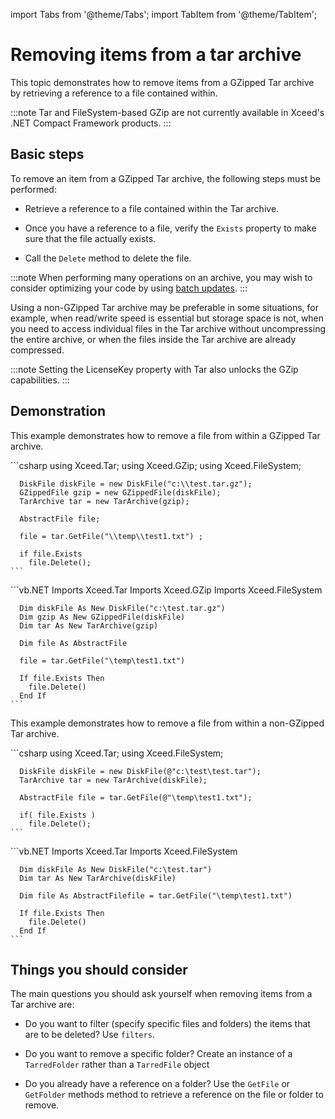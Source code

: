 import Tabs from '@theme/Tabs';
import TabItem from '@theme/TabItem';

# Removing items from a tar archive

This topic demonstrates how to remove items from a GZipped Tar archive by retrieving a reference to a file contained within.

:::note
Tar and FileSystem-based GZip are not currently available in Xceed's .NET Compact Framework products.
:::

## Basic steps

To remove an item from a GZipped Tar archive, the following steps must be performed:

- Retrieve a reference to a file contained within the Tar archive. 

- Once you have a reference to a file, verify the `Exists` property to make sure that the file actually exists. 

- Call the `Delete` method to delete the file.

:::note
When performing many operations on an archive, you may wish to consider optimizing your code by using [batch updates](/zip/basic-concepts/optimizing-batch-updates-to-folder).
:::

Using a non-GZipped Tar archive may be preferable in some situations, for example, when read/write speed is essential but storage space is not, when you need to access individual files in the Tar archive without uncompressing the entire archive, or when the files inside the Tar archive are already compressed. 

:::note
Setting the LicenseKey property with Tar also unlocks the GZip capabilities.
:::

## Demonstration

This example demonstrates how to remove a file from within a GZipped Tar archive.

<Tabs>
  <TabItem value="csharp" label="C#" default>
    ```csharp
      using Xceed.Tar;
      using Xceed.GZip;
      using Xceed.FileSystem;

      DiskFile diskFile = new DiskFile("c:\\test.tar.gz");
      GZippedFile gzip = new GZippedFile(diskFile);
      TarArchive tar = new TarArchive(gzip);

      AbstractFile file;

      file = tar.GetFile("\\temp\\test1.txt") ;

      if file.Exists
        file.Delete();
    ```
  </TabItem>
  <TabItem value="vb.net" label="Visual Basic .NET">
    ```vb.NET
      Imports Xceed.Tar
      Imports Xceed.GZip
      Imports Xceed.FileSystem

      Dim diskFile As New DiskFile("c:\test.tar.gz")
      Dim gzip As New GZippedFile(diskFile)
      Dim tar As New TarArchive(gzip)

      Dim file As AbstractFile

      file = tar.GetFile("\temp\test1.txt")

      If file.Exists Then
        file.Delete()
      End If
    ```
  </TabItem>
</Tabs>

This example demonstrates how to remove a file from within a non-GZipped Tar archive.

<Tabs>
  <TabItem value="csharp" label="C#" default>
    ```csharp
      using Xceed.Tar;
      using Xceed.FileSystem;

      DiskFile diskFile = new DiskFile(@"c:\test\test.tar");
      TarArchive tar = new TarArchive(diskFile);

      AbstractFile file = tar.GetFile(@"\temp\test1.txt");

      if( file.Exists )
        file.Delete();
    ```
  </TabItem>
  <TabItem value="vb.net" label="Visual Basic .NET">
    ```vb.NET
      Imports Xceed.Tar
      Imports Xceed.FileSystem

      Dim diskFile As New DiskFile("c:\test.tar")
      Dim tar As New TarArchive(diskFile)

      Dim file As AbstractFilefile = tar.GetFile("\temp\test1.txt")

      If file.Exists Then
        file.Delete()
      End If
    ```
  </TabItem>
</Tabs>

## Things you should consider

The main questions you should ask yourself when removing items from a Tar archive are:

- Do you want to filter (specify specific files and folders) the items that are to be deleted? Use `filters`. 

- Do you want to remove a specific folder? Create an instance of a `TarredFolder` rather than a `TarredFile` object 

- Do you already have a reference on a folder? Use the `GetFile` or `GetFolder` methods method to retrieve a reference on the file or folder to remove.